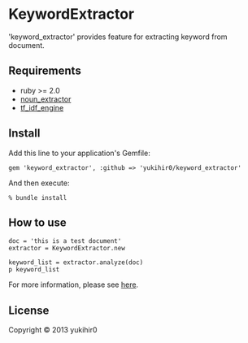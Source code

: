 # KeywordExtractor

'keyword_extractor' provides feature for extracting keyword from document.

## Requirements

- ruby >= 2.0
- [noun_extractor](https://github.com/yukihir0/noun_extractor)
- [tf_idf_engine](https://github.com/yukihir0/tf_idf_engine)

## Install

Add this line to your application's Gemfile:

 ```
gem 'keyword_extractor', :github => 'yukihir0/keyword_extractor'
```

And then execute:

```
% bundle install
```

## How to use

```
doc = 'this is a test document'
extractor = KeywordExtractor.new

keyword_list = extractor.analyze(doc)
p keyword_list
```

For more information, please see [here](https://github.com/yukihir0/keyword_extractor/blob/master/sample/main.rb).

## License

Copyright &copy; 2013 yukihir0

